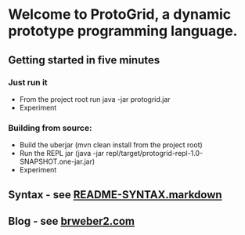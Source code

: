# Welcome to ProtoGrid, a dynamic prototype programming language.

## Getting started in five minutes

### Just run it
* From the project root run java -jar protogrid.jar
* Experiment

### Building from source:
* Build the uberjar (mvn clean install from the project root)
* Run the REPL jar (java -jar repl/target/protogrid-repl-1.0-SNAPSHOT.one-jar.jar)
* Experiment

## Syntax - see [README-SYNTAX.markdown](protogrid/blob/master/README-SYNTAX.markdown#readme)

## Blog - see [brweber2.com](http://www.brweber2.com/blog/?p=9)
